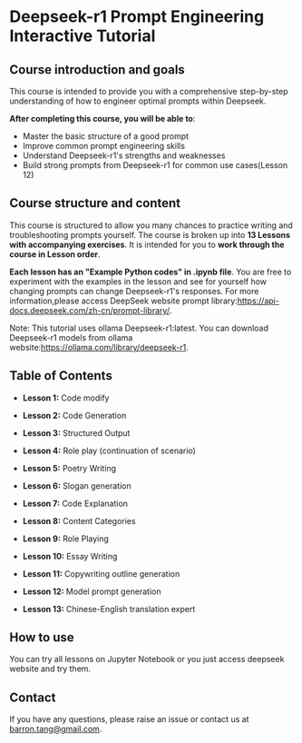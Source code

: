 # Deepseek-r1 Prompt Engineering Interactive Tutorial

## Course introduction and goals

This course is intended to provide you with a comprehensive step-by-step understanding of how to engineer optimal prompts within Deepseek.

**After completing this course, you will be able to**:
- Master the basic structure of a good prompt 
- Improve common prompt engineering skills
- Understand Deepseek-r1's strengths and weaknesses
- Build strong prompts from Deepseek-r1 for common use cases(Lesson 12)

## Course structure and content

This course is structured to allow you many chances to practice writing and troubleshooting prompts yourself. The course is broken up into **13 Lessons with accompanying exercises**. It is intended for you to **work through the course in Lesson order**. 

**Each lesson has an "Example Python codes" in .ipynb file**.  You are free to experiment with the examples in the lesson and see for yourself how changing prompts can change Deepseek-r1's responses. For more information,please access DeepSeek website prompt library:https://api-docs.deepseek.com/zh-cn/prompt-library/.

Note: This tutorial uses ollama Deepseek-r1:latest. You can download Deepseek-r1 models from ollama website:https://ollama.com/library/deepseek-r1.



## Table of Contents


- **Lesson 1:** Code modify

- **Lesson 2:** Code Generation  

- **Lesson 3:** Structured Output

- **Lesson 4:** Role play (continuation of scenario)

- **Lesson 5:** Poetry Writing

- **Lesson 6:** Slogan generation 

- **Lesson 7:** Code Explanation

- **Lesson 8:** Content Categories 

- **Lesson 9:** Role Playing

- **Lesson 10:**  Essay Writing

- **Lesson 11:** Copywriting outline generation

- **Lesson 12:** Model prompt generation  

- **Lesson 13:** Chinese-English translation expert

## How to use
You can try all lessons on Jupyter Notebook or you just access deepseek website and try them.

## Contact
If you have any questions, please raise an issue or contact us at barron.tang@gmail.com.
  
